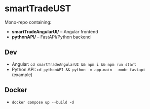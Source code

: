 ﻿# smartTradeUST

Mono-repo containing:
- **smartTradeAngularUI/** – Angular frontend
- **pythonAPI/** – FastAPI/Python backend

## Dev
- Angular: `cd smartTradeAngularUI && npm i && npm run start`
- Python API: `cd pythonAPI && python -m app.main --mode fastapi` (example)

## Docker
- `docker compose up --build -d`

